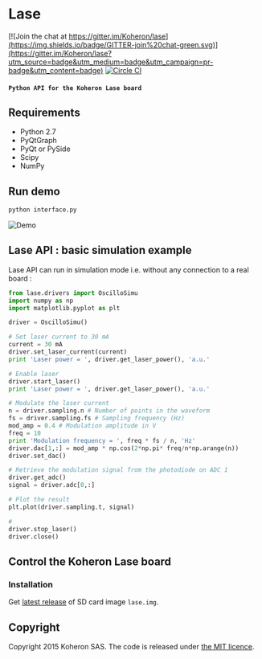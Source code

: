 # Lase

[![Join the chat at https://gitter.im/Koheron/lase](https://img.shields.io/badge/GITTER-join%20chat-green.svg)](https://gitter.im/Koheron/lase?utm_source=badge&utm_medium=badge&utm_campaign=pr-badge&utm_content=badge) [![Circle CI](https://circleci.com/gh/Koheron/lase/tree/master.svg?style=shield)](https://circleci.com/gh/Koheron/lase/tree/master)

#### `Python API for the Koheron Lase board`

## Requirements

* Python 2.7
* PyQtGraph
* PyQt or PySide 
* Scipy
* NumPy

## Run demo

```sh
python interface.py
```

![Demo](https://cloud.githubusercontent.com/assets/1735094/9765362/317e8212-5714-11e5-8480-ab3e311260c9.gif)

## Lase API : basic simulation example

Lase API can run in simulation mode i.e. without any connection to a real board :

```python
from lase.drivers import OscilloSimu
import numpy as np
import matplotlib.pyplot as plt

driver = OscilloSimu()

# Set laser current to 30 mA
current = 30 mA
driver.set_laser_current(current)
print 'Laser power = ', driver.get_laser_power(), 'a.u.'

# Enable laser
driver.start_laser()
print 'Laser power = ', driver.get_laser_power(), 'a.u.'

# Modulate the laser current
n = driver.sampling.n # Number of points in the waveform
fs = driver.sampling.fs # Sampling frequency (Hz)
mod_amp = 0.4 # Modulation amplitude in V
freq = 10
print 'Modulation frequency = ', freq * fs / n, 'Hz'
driver.dac[1,:] = mod_amp * np.cos(2*np.pi* freq/n*np.arange(n))
driver.set_dac()

# Retrieve the modulation signal from the photodiode on ADC 1
driver.get_adc()
signal = driver.adc[0,:]

# Plot the result
plt.plot(driver.sampling.t, signal)

#
driver.stop_laser()
driver.close()

```

## Control the Koheron Lase board

### Installation

Get [latest release](https://github.com/Koheron/Lase/releases) of SD card image `lase.img`.

## Copyright

Copyright 2015 Koheron SAS. The code is released under [the MIT licence](https://github.com/Koheron/Lase/blob/master/LICENSE).

